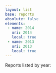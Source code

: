 ```yaml
---
layout: list
base: reports
absolute: false
elements:
 - name: 2014
   uri: 2014
   local: true
 - name: 2013
   uri: 2013
   local: true
---
```

Reports listed by year:
